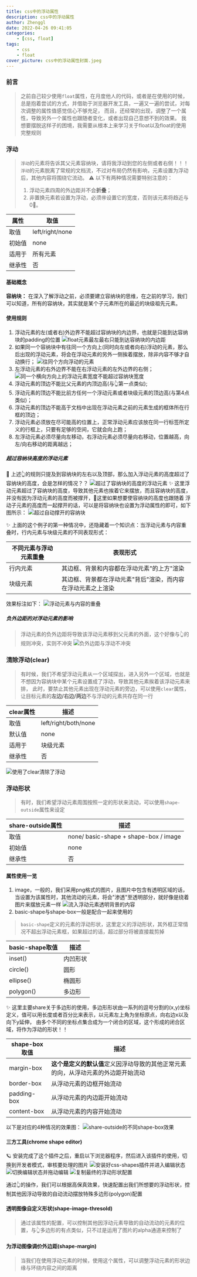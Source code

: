 ```yaml
---
title: css中的浮动属性
description: css中的浮动属性
author: Zhenggl
date: 2022-04-26 09:41:05
categories:
    - [css, float]
tags:
    - css
    - float
cover_picture: css中的浮动属性封面.jpeg
---
```


### 前言
> 之前自己较少使用`float`属性，在月度他人的代码，或者是在使用的时候，总是抱着尝试的方式，并借助于浏览器开发工具，一遍又一遍的尝试，对每次调整的属性值感觉信心不够充足，
> 而且，还经常的出现，调整了一个属性，导致另外一个属性也跟随者变化，或者出现自己意想不到的效果。
> 我想要摆脱这样子的困境，我需要从根本上来学习关于float以及float的使用完整规则

### 浮动
> `浮动`的元素将告诉其父元素容纳块，请将我浮动到您的左侧或者右侧！！！
>  `浮动`的元素脱离了常规的文档流，不过对布局仍然有影响，元素设置为浮动后，其他内容将围绕它流动。
> ⚠️ 以下有两种情况需要特别注意的：
> 1. 浮动元素四周的外边距并不会**折叠**；
> 2. 非置换元素若设置为浮动，必须🉐️设置它的宽度，否则该元素将趋近与0⃣️。

| 属性 | 取值 |
|---|---|
| 取值 | left/right/none |
| 初始值 | none |
| 适用于 | 所有元素 |
| 继承性 | 否 |


#### 基础概念
**容纳块：**
在深入了解浮动之前，必须要建立容纳块的思维，在之前的学习，我们可以知道，所有的容纳块，其实就是某个子元素所在的最近的块级祖先元素。

#### 使用规则
1. 浮动元素的左(或者右)外边界不能超过容纳块的内边界，也就是只能到达容纳块的padding的位置
![float元素最左最右只能到达容纳块的内边距](float元素最左最右只能到达容纳块的内边距.png)
2. 如果同一个容纳块中有往同一个方向上(同时向左或者向右)浮动的元素，那么后出现的浮动元素，将会在浮动元素的另外一侧挨着摆放，除非内容不够才自动换行；
![往同个方向浮动的元素](往同个方向浮动的元素.png)
3. 左浮动元素的右外边界不能在右浮动元素的左外边界的右侧；
![同一个横向方向上的浮动元素宽度不能超过容纳块宽度](同一个横向方向上的浮动元素宽度不能超过容纳块宽度.png)
4. 浮动元素的顶边不能比父元素的内顶边高(与👆第一点类似);
5. 浮动元素的顶边不能比前方任何一个浮动元素或者块级元素的顶边高(与第4点类似)；
6. 浮动元素的顶边不能高于文档中出现在浮动元素之前的元素生成的框体所在行框的顶边；
7. 浮动元素必须放在尽可能高的位置上，正常浮动元素应该放在同一行标签所定义的行框上，只要有足够的空间，它就会向上跑；
8. 左浮动元素必须尽量向左移动，右浮动元素必须尽量向右移动，位置越高，向左/向右移动的距离越远；

##### 超过容纳块高度的浮动元素
🤔 上述👆的规则只提及到容纳块的左右以及顶部，那么加入浮动元素的高度超过了容纳块的高度，会是怎样的情况？？
![超过了容纳块的高度的浮动元素](超过了容纳块的高度的浮动元素.png)
✨ 这里浮动元素超过了容纳块的高度，导致其他元素也挨着它来摆放，而且容纳块的高度，并没有因为浮动元素的高度而被撑开，🤔这里如果想要使容纳块的高度也跟随着
浮动子元素的高度而一起撑开的话，可以是将容纳块也设置为浮动属性的即可，如下图所示：
![超过自动撑开的容纳块](超过自动撑开的容纳块.png)

✨ 上面的这个例子的第一种情况中，还隐藏着一个知识点：当浮动元素与内容重叠时，行内元素与块级元素的不同表现形式：

| 不同元素与浮动元素重叠 | 表现形式 |
|---|---|
| 行内元素 | 其边框、背景和内容都在浮动元素"的上方"渲染 |
| 块级元素 | 其边框、背景都在浮动元素"背后"渲染，而内容在浮动元素之上渲染 |

效果标注如下：
![浮动元素与内容的重叠](浮动元素与内容的重叠.png)

##### 负外边距的对浮动元素的影响
> 浮动元素的负外边距将导致该浮动元素移到父元素的外面，这个好像与👆的规则冲突，实则不冲突
![负外边距与浮动不冲突](负外边距与浮动不冲突.png)

### 清除浮动(clear)
> 有时候，我们不希望浮动元素从一个区域探出，进入另外一个区域，也就是不想因为容纳块中某个元素设置成了浮动，导致其他元素挨着该浮动元素来排，
> 此时，要禁止其他元素出现在浮动元素的旁边，可以使用`clear`属性，让目标元素的**左边/右边/两边**不与浮动的元素共存在同一行

| clear属性 | 描述 |
|---|---|
| 取值 | left/right/both/none |
| 默认值 | none |
| 适用于 | 块级元素 |
| 继承性 | 否 |

![使用了clear清除了浮动](使用了clear清除了浮动.png)

### 浮动形状
> 有时，我们希望浮动元素周围按照一定的形状来流动，可以使用`shape-outside`属性来设定

|share-outside属性|描述|
|---|---|
| 取值 | none/ basic-shape + shape-box / image |
| 初始值 | none |
| 继承性 | 否 |

#### 属性使用一览
1. image，一般的，我们采用png格式的图片，且图片中包含有透明区域的话，当设置为该属性时，其他流动的元素，将会"渗透"至透明部分，就好像是绕着图片来摆放元素一样
![流入浮动元素透明背景的内容](流入浮动元素透明背景的内容.png)
2. basic-shape与shape-box一般是配合一起来使用的

> `basic-shape`定义的元素的浮动形状，这里定义的浮动形状，其外框正常情况不超出浮动元素框，如果超过的话，超过部分将被直接裁剪掉

| basic-shape取值 | 描述 |
|---|---|
| inset() | 内凹形状 |
| circle() | 圆形 |
| ellipse() | 椭圆形 |
| polygon() | 多边形 |

✨ 这里主要share关于多边形的使用，多边形形状由一系列的逗号分割的(x,y)坐标定义，值可以用长度或者百分比来表示，以元素左上角为坐标原点，向右边x以及向下y延伸，
由多个不同的坐标点集合成为一个闭合的区域，这个形成的闭合区域，将作为浮动的形状！！

| shape-box取值 | 描述 |
|---|---|
| margin-box | **这个是定义的默认值**定义因浮动导致的其他正常元素的向，从浮动元素的外边距开始流动 |
| border-box | 从浮动元素的边框开始流动 |
| padding-box | 从浮动元素的内边距开始流动 |
| content-box | 从浮动元素的内容开始流动 |

以下是对应的4种情况的效果图：
![share-outside的不同shape-box效果](share-outside的不同shape-box效果.png)

#### 三方工具(chrome shape editor)
🪐 安装完成了这个插件之后，重启以下浏览器程序，然后进入该插件的使用，切换到开发者模式，审核要处理的图片
![安装好css-shapes插件并进入编辑状态](安装好css-shapes插件并进入编辑状态.png)
![切换编辑状态并拖动编辑](切换编辑状态并拖动编辑.png)
![复制最终的浮动形状配置](复制最终的浮动形状配置.png)

通过👆的操作，我们可以根据高保真效果，快速配置出我们所想要的浮动形状，控制其他因浮动导致的自动流动摆放特殊多边形(polygon)配置

#### 透明图像自定义形状(shape-image-thresold)
> 通过该属性的配置，可以控制其他因浮动元素导致的自动流动的元素的位置，与👆多边形的有点类似，只不过是运用了图片的alpha通道来控制了

#### 为浮动图像调价外边距(shape-margin)
> 当我们在使用浮动元素的时候，使用这个属性，可以调整浮动元素的形状边缘与环绕内容之间的距离

